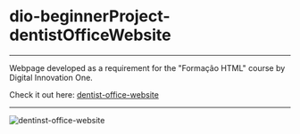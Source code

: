 # dio-beginnerProject-dentistOfficeWebsite

***

Webpage developed as a requirement for the "Formação HTML" course by Digital Innovation One.

Check it out here: [dentist-office-website](https://willson-alflen.github.io/dentist-office-website/)

***

![dentinst-office-website](https://user-images.githubusercontent.com/87523872/191077361-ca10e9c9-1283-45c6-80ef-d4e3f7c027e5.png)

